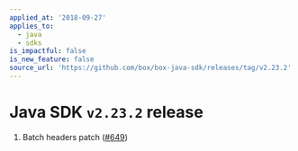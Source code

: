 ```yaml
---
applied_at: '2018-09-27'
applies_to:
  - java
  - sdks
is_impactful: false
is_new_feature: false
source_url: 'https://github.com/box/box-java-sdk/releases/tag/v2.23.2'
---
```


# Java SDK `v2.23.2` release

1. Batch headers patch ([#649](https://github.com/box/box-java-sdk/pull/649))